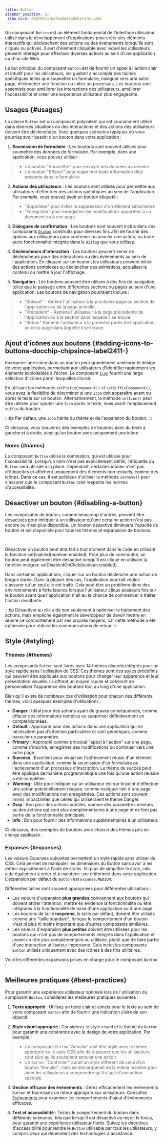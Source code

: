 ```yaml
---
title: Button
sidebar_position: 15
_i18n_hash: 0282098a1b80b4d494409d4f416caa5d
---
```

<DocChip chip="shadow" />
<DocChip chip="name" label="dwc-button" />
<DocChip chip='since' label='23.02' />
<JavadocLink type="foundation" location="com/webforj/component/button/Button" top='true'/>

Un composant `Button` est un élément fondamental de l'interface utilisateur utilisé dans le développement d'applications pour créer des éléments interactifs qui déclenchent des actions ou des événements lorsqu'ils sont cliqués ou activés. Il sert d'élément cliquable avec lequel les utilisateurs peuvent interagir pour effectuer diverses actions au sein d'une application ou d'un site Web.

Le but principal du composant `Button` est de fournir un appel à l'action clair et intuitif pour les utilisateurs, les guidant à accomplir des tâches spécifiques telles que soumettre un formulaire, naviguer vers une autre page, déclencher une fonction ou initier un processus. Les boutons sont essentiels pour améliorer les interactions des utilisateurs, améliorer l'accessibilité et créer une expérience utilisateur plus engageante.

<ComponentDemo 
path='/webforj/button?' 
javaE='https://raw.githubusercontent.com/webforj/webforj-documentation/refs/heads/main/src/main/java/com/webforj/samples/views/button/ButtonView.java'
height='300px'
/>

<!-- tabs={['ButtonDemo.java', 'demo_styles.css']} -->

## Usages {#usages}

La classe `Button` est un composant polyvalent qui est couramment utilisé dans diverses situations où des interactions et des actions des utilisateurs doivent être déclenchées. Voici quelques scénarios typiques où vous pourriez avoir besoin d'un bouton dans votre application :

1. **Soumission de formulaire** : Les boutons sont souvent utilisés pour soumettre des données de formulaire. Par exemple, dans une application, vous pouvez utiliser :

  > - Un bouton "Soumettre" pour envoyer des données au serveur
  > - Un bouton "Effacer" pour supprimer toute information déjà présente dans le formulaire

2. **Actions des utilisateurs** : Les boutons sont utilisés pour permettre aux utilisateurs d'effectuer des actions spécifiques au sein de l'application. Par exemple, vous pouvez avoir un bouton étiqueté :

  > - "Supprimer" pour initier la suppression d'un élément sélectionné
  > - "Enregistrer" pour enregistrer les modifications apportées à un document ou à une page.

3. **Dialogues de confirmation** : Les boutons sont souvent inclus dans des composants [`Dialog`](../components/dialog) construits pour diverses fins afin de fournir des options aux utilisateurs pour confirmer ou annuler une action, ou toute autre fonctionnalité intégrée dans le [`Dialog`](../components/dialog) que vous utilisez.

4. **Déclencheurs d'interaction** : Les boutons peuvent servir de déclencheurs pour des interactions ou des événements au sein de l'application. En cliquant sur un bouton, les utilisateurs peuvent initier des actions complexes ou déclencher des animations, actualiser le contenu ou mettre à jour l'affichage.

5. **Navigation** : Les boutons peuvent être utilisés à des fins de navigation, telles que le passage entre différentes sections ou pages au sein d'une application. Les boutons de navigation pourraient inclure :

  > - "Suivant" - Amène l'utilisateur à la prochaine page ou section de l'application ou de la page actuelle.
  > - "Précédent" - Ramène l'utilisateur à la page précédente de l'application ou à la section dans laquelle il se trouve.
  > - "Retour" Ramène l'utilisateur à la première partie de l'application ou de la page dans laquelle il se trouve.

## Ajout d'icônes aux boutons <DocChip chip='since' label='24.11' /> {#adding-icons-to-buttons-docchip-chipsince-label2411-}

Incorporer une icône dans un bouton peut grandement améliorer le design de votre application, permettant aux utilisateurs d'identifier rapidement les éléments exploitables à l'écran. Le composant [`Icon`](./icon.md) fournit une large sélection d'icônes parmi lesquelles choisir.

En utilisant les méthodes `setPrefixComponent()` et `setSuffixComponent()`, vous avez la flexibilité de déterminer si une `Icon` doit apparaître avant ou après le texte sur un bouton. Alternativement, la méthode `setIcon()` peut être utilisée pour ajouter une `Icon` après le texte, mais avant l'emplacement `suffix` du bouton.

<!-- Add this back in once Icon has been merged -->
<!-- Consultez la page sur le [composant Icon](../components/icon) pour plus d'informations sur la configuration et la personnalisation des icônes. -->

:::tip
Par défaut, une `Icon` hérite du thème et de l'expansion du bouton.
:::

Ci-dessous, vous trouverez des exemples de boutons avec du texte à gauche et à droite, ainsi qu'un bouton avec uniquement une icône :

<ComponentDemo 
path='/webforj/buttonicon?' 
javaE='https://raw.githubusercontent.com/webforj/webforj-documentation/refs/heads/main/src/main/java/com/webforj/samples/views/button/ButtonIconView.java'
height="200px"
/>

### Noms {#names}

Le composant `Button` utilise la nomination, qui est utilisée pour l'accessibilité. Lorsqu'un nom n'est pas explicitement défini, l'étiquette du `Button` sera utilisée à la place. Cependant, certaines icônes n'ont pas d'étiquettes et affichent uniquement des éléments non textuels, comme des icônes. Dans ce cas, il est judicieux d'utiliser la méthode `setName()` pour s'assurer que le composant `Button` créé respecte les normes d'accessibilité.

## Désactiver un bouton {#disabling-a-button}

Les composants de bouton, comme beaucoup d'autres, peuvent être désactivés pour indiquer à un utilisateur qu'une certaine action n'est pas encore ou n'est plus disponible. Un bouton désactivé diminuera l'opacité du bouton et est disponible pour tous les thèmes et expansions de boutons.

<ComponentDemo 
path='/webforj/buttondisable?' 
javaE='https://raw.githubusercontent.com/webforj/webforj-documentation/refs/heads/main/src/main/java/com/webforj/samples/views/button/ButtonDisableView.java'
/>

<br />

Désactiver un bouton peut être fait à tout moment dans le code en utilisant la fonction <JavadocLink type="foundation" location="com/webforj/component/HasEnable" code='true'>setEnabled(boolean enabled)</JavadocLink>. Pour plus de commodité, un bouton peut également être désactivé lorsqu'il est cliqué en utilisant la fonction intégrée <JavadocLink type="foundation" location="com/webforj/component/button/Button" code='true' suffix='#setDisableOnClick(java.lang.Boolean)'>setDisabledOnClick(boolean enabled)</JavadocLink>.

Dans certaines applications, cliquer sur un bouton déclenche une action de longue durée. Dans la plupart des cas, l'application pourrait vouloir s'assurer qu'un seul clic est traité. Cela peut être un problème dans des environnements à forte latence lorsque l'utilisateur clique plusieurs fois sur le bouton avant que l'application n'ait eu la chance de commencer à traiter l'action résultante.

:::tip
Désactiver au clic aide non seulement à optimiser le traitement des actions, mais empêche également le développeur de devoir mettre en œuvre ce comportement par ses propres moyens, car cette méthode a été optimisée pour réduire les communications de retour.
:::

## Style {#styling}

### Thèmes {#themes}

Les composants `Button` sont livrés avec <JavadocLink type="foundation" location="com/webforj/component/button/ButtonTheme">14 thèmes discrets</JavadocLink> intégrés pour un style rapide sans l'utilisation de CSS. Ces thèmes sont des styles prédéfinis qui peuvent être appliqués aux boutons pour changer leur apparence et leur présentation visuelle. Ils offrent un moyen rapide et cohérent de personnaliser l'apparence des boutons tout au long d'une application.

Bien qu'il existe de nombreux cas d'utilisation pour chacun des différents thèmes, voici quelques exemples d'utilisations :

  - **Danger** : Idéal pour des actions ayant de graves conséquences, comme effacer des informations remplies ou supprimer définitivement un compte/données.
  - **Default** : Approprié pour des actions dans une application qui ne nécessitent pas d'attention particulière et sont génériques, comme basculer un paramètre.
  - **Primary** : Approprié comme principal "appel à l'action" sur une page, comme s'inscrire, enregistrer des modifications ou continuer vers une autre page.
  - **Success** : Excellent pour visualiser l'achèvement réussi d'un élément dans une application, comme la soumission d'un formulaire ou l'achèvement d'un processus d'inscription. Le thème de succès peut être appliqué de manière programmatique une fois qu'une action réussie a été complétée.
  - **Warning** : Utile pour indiquer qu'un utilisateur est sur le point d'effectuer une action potentiellement risquée, comme naviguer loin d'une page avec des modifications non enregistrées. Ces actions sont souvent moins impactantes que celles qui utiliseraient le thème Danger.
  - **Gray** : Bon pour des actions subtiles, comme des paramètres mineurs ou des actions qui sont plus complémentaires à une page et ne font pas partie de la fonctionnalité principale.
  - **Info** : Bon pour fournir des informations supplémentaires à un utilisateur.

Ci-dessous, des exemples de boutons avec chacun des thèmes pris en charge appliqués : <br/>

<ComponentDemo 
path='/webforj/buttonthemes?' 
javaE='https://raw.githubusercontent.com/webforj/webforj-documentation/refs/heads/main/src/main/java/com/webforj/samples/views/button/ButtonThemesView.java'
cssURL='/css/button/buttonThemes.css'
height='175px'
/>

### Expanses {#expanses}
Les valeurs <JavadocLink type="foundation" location="com/webforj/component/Expanse">Expanses</JavadocLink> suivantes permettent un style rapide sans utiliser de CSS. Cela permet de manipuler les dimensions du Button sans avoir à les définir explicitement à l'aide de styles. En plus de simplifier le style, cela aide également à créer et à maintenir une uniformité dans votre application. L'expansion par défaut du `Button` est `Expanse.MEDIUM`.

Différentes tailles sont souvent appropriées pour différentes utilisations :
  - Les valeurs d'expansion **plus grandes** conviennent aux boutons qui doivent attirer l'attention, mettre en évidence la fonctionnalité ou être intégrales à la fonctionnalité de base d'une application ou d'une page.
  - Les boutons de taille **moyenne**, la taille par défaut, doivent être utilisés comme une "taille standard", lorsque le comportement d'un bouton n'est ni plus ni moins important que d'autres composants similaires.
  - Les valeurs d'expansion **plus petites** doivent être utilisées pour les boutons qui n'ont pas de comportements intégrés dans l'application et jouent un rôle plus complémentaire ou utilitaire, plutôt que de faire partie d'une interaction utilisateur importante. Cela inclut les composants `Button` utilisés uniquement avec des icônes à des fins utilitaires.

Voici les différentes expansions prises en charge pour le composant `Button` : <br/>

<ComponentDemo 
path='/webforj/buttonexpanses?' 
javaE='https://raw.githubusercontent.com/webforj/webforj-documentation/refs/heads/main/src/main/java/com/webforj/samples/views/button/ButtonExpansesView.java'
height='200px'
/>

<TableBuilder name="Button" />

## Meilleures pratiques {#best-practices}

Pour garantir une expérience utilisateur optimale lors de l'utilisation du composant `Button`, considérez les meilleures pratiques suivantes :

1. **Texte approprié** : Utilisez un texte clair et concis pour le texte au sein de votre composant `Button` afin de fournir une indication claire de son objectif.

2. **Style visuel approprié** : Considérez le style visuel et le thème du `Button` pour garantir une cohérence avec le design de votre application. Par exemple :
  > - Un composant `Button` "Annuler" doit être stylé avec le thème approprié ou le style CSS afin de s'assurer que les utilisateurs sont sûrs qu'ils souhaitent annuler une action
  > - Un `Button` "Confirmer" aurait un style différent de celui d'un bouton "Annuler", mais se démarquerait de la même manière pour aider les utilisateurs à comprendre qu'il s'agit d'une action spéciale.

3. **Gestion efficace des événements** : Gérez efficacement les événements `Button` et fournissez un retour approprié aux utilisateurs. Consultez [Événements](../building-ui/events) pour examiner les comportements d'ajout d'événements efficaces.

4. **Test et accessibilité** : Testez le comportement du bouton dans différents scénarios, tels que lorsqu'il est désactivé ou reçoit le focus, pour garantir une expérience utilisateur fluide. Suivez les directives d'accessibilité pour rendre le `Button` utilisable par tous les utilisateurs, y compris ceux qui dépendent des technologies d'assistance.
